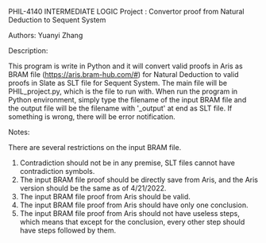 PHIL-4140 INTERMEDIATE LOGIC Project : Convertor proof from Natural Deduction to Sequent System

Authors: Yuanyi Zhang

Description:

This program is write in Python and it will convert valid proofs in Aris as BRAM file (https://aris.bram-hub.com/#) for 
Natural Deduction to valid proofs in Slate as SLT file for Sequent System. The main file will be PHIL_project.py, which is the 
file to run with. When run the program in Python environment, simply type the filename of the input BRAM file and the output file 
will be the filename with '_output' at end as SLT file. If something is wrong, there will be error notification. 

Notes:

There are several restrictions on the input BRAM file. 

1. Contradiction should not be in any premise, SLT files cannot have contradiction symbols. 
2. The input BRAM file proof should be directly save from Aris, and the Aris version should be the same 
as of 4/21/2022. 
3. The input BRAM file proof from Aris should be valid. 
4. The input BRAM file proof from Aris should have only one conclusion.
5. The input BRAM file proof from Aris should not have useless steps, which means that except for the conclusion, 
every other step should have steps followed by them.
